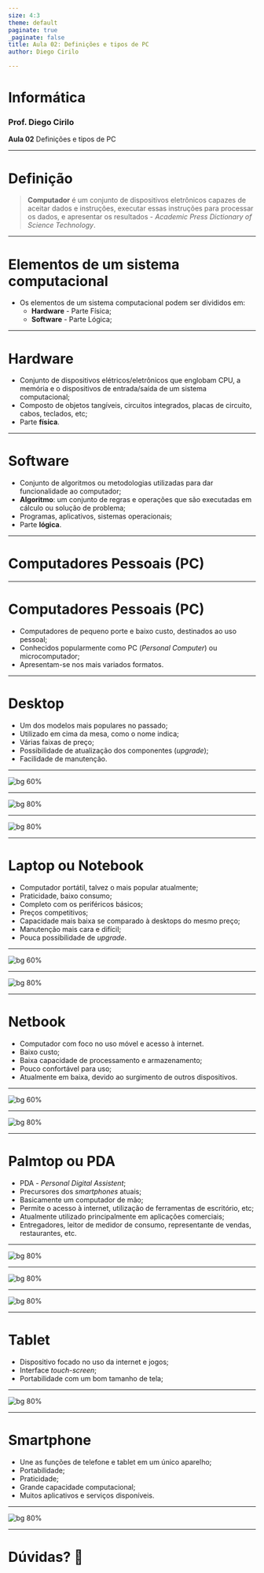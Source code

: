 ```yaml
---
size: 4:3
theme: default
paginate: true
_paginate: false
title: Aula 02: Definições e tipos de PC
author: Diego Cirilo

---
```


# <!--fit--> Informática
### Prof. Diego Cirilo
**Aula 02** Definições e tipos de PC

---

# Definição
> **Computador** é um conjunto de dispositivos eletrônicos capazes de aceitar dados e instruções, executar essas instruções para processar os dados, e apresentar os resultados - *Academic Press Dictionary of Science Technology*.

---

# Elementos de um sistema computacional
- Os elementos de um sistema computacional podem ser divididos em:
    - **Hardware** - Parte Física;
    - **Software** - Parte Lógica;

---
# Hardware
- Conjunto de dispositivos elétricos/eletrônicos que englobam CPU, a memória e o dispositivos de entrada/saída de um sistema computacional;
- Composto de objetos tangíveis, circuitos integrados, placas de circuito, cabos, teclados, etc;
- Parte **física**.

---
# Software

- Conjunto de algoritmos ou metodologias utilizadas para dar funcionalidade ao computador;
- **Algoritmo**: um conjunto de regras e operações que são executadas em cálculo ou solução de problema;
- Programas, aplicativos, sistemas operacionais;
- Parte **lógica**.

---

# <!--fit--> Computadores Pessoais (PC)

---

# Computadores Pessoais (PC)
- Computadores de pequeno porte e baixo custo, destinados ao uso pessoal;
- Conhecidos popularmente como PC (*Personal Computer*) ou microcomputador;
- Apresentam-se nos mais variados formatos.

---
# Desktop
- Um dos modelos mais populares no passado;
- Utilizado em cima da mesa, como o nome indica;
- Várias faixas de preço;
- Possibilidade de atualização dos componentes (*upgrade*);
- Facilidade de manutenção.

---

![bg 60%](../img/desktop2.jpg)

---

![bg 80%](../img/desktop1.jpg)

---

![bg 80%](../img/desktop3.jpg)

---
# Laptop ou Notebook
- Computador portátil, talvez o mais popular atualmente;
- Praticidade, baixo consumo;
- Completo com os periféricos básicos;
- Preços competitivos;
- Capacidade mais baixa se comparado à desktops do mesmo preço;
- Manutenção mais cara e difícil;
- Pouca possibilidade de *upgrade*.

---

![bg 60%](../img/laptop2.jpg)

---

![bg 80%](../img/laptop1.jpg)

---

# Netbook
- Computador com foco no uso móvel e acesso à internet.
- Baixo custo;
- Baixa capacidade de processamento e armazenamento;
- Pouco confortável para uso;
- Atualmente em baixa, devido ao surgimento de outros dispositivos.

---

![bg 60%](../img/netbook.jpg)

---

![bg 80%](../img/netbook2.jpg)

---

# Palmtop ou PDA
- PDA - *Personal Digital Assistent*;
- Precursores dos *smartphones* atuais;
- Basicamente um computador de mão;
- Permite o acesso à internet, utilização de ferramentas de escritório, etc;
- Atualmente utilizado principalmente em aplicações comerciais;
- Entregadores, leitor de medidor de consumo, representante de vendas, restaurantes, etc.

---

![bg 80%](../img/palmtop.jpg)

---

![bg 80%](../img/palmtop2.jpg)

---

![bg 80%](../img/palmtop3.jpg)

---
# Tablet
- Dispositivo focado no uso da internet e jogos;
- Interface *touch-screen*;
- Portabilidade com um bom tamanho de tela;

---

![bg 80%](../img/tablet.jpg)

---

# Smartphone
- Une as funções de telefone e tablet em um único aparelho;
- Portabilidade;
- Praticidade;
- Grande capacidade computacional;
- Muitos aplicativos e serviços disponíveis.

---

![bg 80%](../img/smartphone.jpg)

---

# <!--fit--> Dúvidas? 🤔
